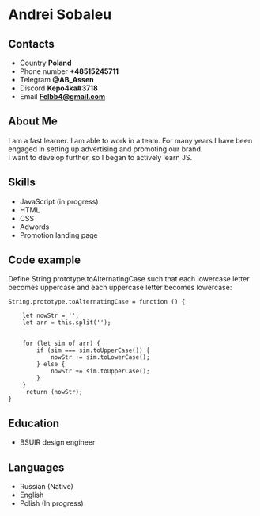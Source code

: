 # Andrei Sobaleu

## Contacts
* Country **Poland** 
* Phone number **+48515245711**
* Telegram **@AB_Assen** 
* Discord **Kepo4ka#3718** 
* Email **Felbb4@gmail.com**
## About Me
I am a fast learner. I am able to work in a team. For many years I have been engaged in setting up advertising and promoting our brand.</br> I want to develop further, so I began to actively learn JS.
## Skills
* JavaScript (in progress)
* HTML
* CSS
* Adwords
* Promotion landing page
## Code example
Define String.prototype.toAlternatingCase such that each lowercase letter becomes uppercase and each uppercase letter becomes lowercase:
```
String.prototype.toAlternatingCase = function () {

    let nowStr = '';
    let arr = this.split('');
    

    for (let sim of arr) {
        if (sim === sim.toUpperCase()) {
            nowStr += sim.toLowerCase();
        } else {
            nowStr += sim.toUpperCase();
        }
    }
     return (nowStr);
}
```
## Education
* BSUIR design engineer
## Languages
* Russian (Native)
* English
* Polish (In progress)
